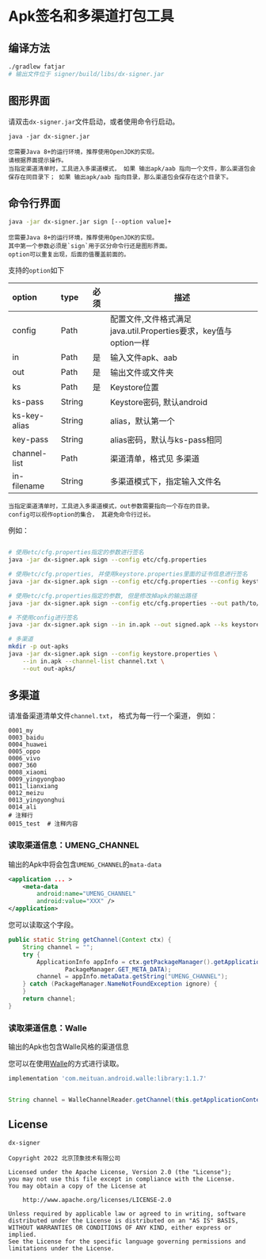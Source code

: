 # Apk签名和多渠道打包工具

## 编译方法

```bash
./gradlew fatjar
# 输出文件位于 signer/build/libs/dx-signer.jar
```

## 图形界面

请双击`dx-signer.jar`文件启动，或者使用命令行启动。

```
java -jar dx-signer.jar
```

    您需要Java 8+的运行环境，推荐使用OpenJDK的实现。
    请根据界面提示操作。
    当指定渠道清单时，工具进入多渠道模式， 如果 输出apk/aab 指向一个文件，那么渠道包会保存在同目录下； 如果 输出apk/aab 指向目录，那么渠道包会保存在这个目录下。

## 命令行界面

```bash
java -jar dx-signer.jar sign [--option value]+
```

    您需要Java 8+的运行环境，推荐使用OpenJDK的实现。
    其中第一个参数必须是`sign`用于区分命令行还是图形界面。
    option可以重复出现，后面的值覆盖前面的。


支持的`option`如下

| option       | type   | 必须  | 描述                                                             |
| :----------- | :----- | :---: | ---------------------------------------------------------------- |
| config       | Path   |       | 配置文件,文件格式满足java.util.Properties要求，key值与option一样 |
| in           | Path   |  是   | 输入文件apk、aab                                                 |
| out          | Path   |  是   | 输出文件或文件夹                                                 |
| ks           | Path   |  是   | Keystore位置                                                     |
| ks-pass      | String |       | Keystore密码, 默认android                                        |
| ks-key-alias | String |       | alias，默认第一个                                                |
| key-pass     | String |       | alias密码，默认与ks-pass相同                                     |
| channel-list | Path   |       | 渠道清单，格式见 多渠道                                          |
| in-filename  | String |       | 多渠道模式下，指定输入文件名                                     |

    当指定渠道清单时，工具进入多渠道模式，out参数需要指向一个存在的目录。
    config可以视作option的集合， 其避免命令行过长。

例如：

```bash

# 使用etc/cfg.properties指定的参数进行签名
java -jar dx-signer.apk sign --config etc/cfg.properties

# 使用etc/cfg.properties, 并使用keystore.properties里面的证书信息进行签名
java -jar dx-signer.apk sign --config etc/cfg.properties --config keystore.properties

# 使用etc/cfg.properties指定的参数, 但是修改掉apk的输出路径
java -jar dx-signer.apk sign --config etc/cfg.properties --out path/to/other/location.apk

# 不使用config进行签名
java -jar dx-signer.apk sign --in in.apk --out signed.apk --ks keystore.JKS --ks-pass android

# 多渠道
mkdir -p out-apks
java -jar dx-signer.apk sign --config keystore.properties \
    --in in.apk --channel-list channel.txt \
    --out out-apks/

```


## 多渠道

请准备渠道清单文件`channel.txt`， 格式为每一行一个渠道， 例如：

```
0001_my
0003_baidu
0004_huawei
0005_oppo
0006_vivo
0007_360
0008_xiaomi
0009_yingyongbao
0011_lianxiang
0012_meizu
0013_yingyonghui
0014_ali
# 注释行
0015_test  # 注释内容
```

### 读取渠道信息：UMENG_CHANNEL

输出的Apk中将会包含`UMENG_CHANNEL`的`mata-data`

```xml
<application ... >
    <meta-data
        android:name="UMENG_CHANNEL"
        android:value="XXX" />
</application>
```

您可以读取这个字段。

```java
public static String getChannel(Context ctx) {
    String channel = "";
    try {
        ApplicationInfo appInfo = ctx.getPackageManager().getApplicationInfo(ctx.getPackageName(),
                PackageManager.GET_META_DATA);
        channel = appInfo.metaData.getString("UMENG_CHANNEL");
    } catch (PackageManager.NameNotFoundException ignore) {
    }
    return channel;
}
```

### 读取渠道信息：Walle

输出的Apk也包含Walle风格的渠道信息

您可以在使用[Walle](https://github.com/Meituan-Dianping/walle)的方式进行读取。


```gradle
implementation 'com.meituan.android.walle:library:1.1.7'
```


```java

String channel = WalleChannelReader.getChannel(this.getApplicationContext());

```

## License

```
dx-signer

Copyright 2022 北京顶象技术有限公司

Licensed under the Apache License, Version 2.0 (the "License");
you may not use this file except in compliance with the License.
You may obtain a copy of the License at

    http://www.apache.org/licenses/LICENSE-2.0

Unless required by applicable law or agreed to in writing, software
distributed under the License is distributed on an "AS IS" BASIS,
WITHOUT WARRANTIES OR CONDITIONS OF ANY KIND, either express or implied.
See the License for the specific language governing permissions and
limitations under the License.
```

